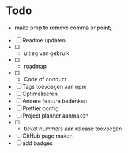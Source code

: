 # Todo

- make prop to remove comma or point;
- [ ] Readme updaten
- [ ] - uitleg van gebruik
- [ ] - roadmap
- [ ] - Code of conduct
- [ ] Tags toevoegen aan npm
- [ ] Optimaliseren
- [ ] Andere feature bedenken
- [ ] Prettier config
- [ ] Project planner aanmaken
- [ ] - ticket nummers aan release toevoegen
- [ ] GitHub page maken
- [ ] add badges
